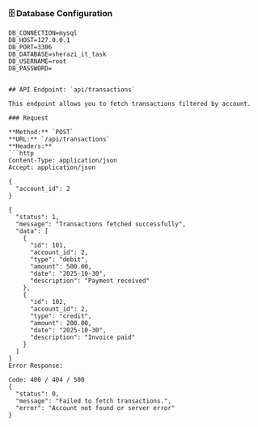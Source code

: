 ### 🗄️ Database Configuration

```env
DB_CONNECTION=mysql
DB_HOST=127.0.0.1
DB_PORT=3306
DB_DATABASE=sherazi_it_task
DB_USERNAME=root
DB_PASSWORD=


## API Endpoint: `api/transactions`

This endpoint allows you to fetch transactions filtered by account.

### Request

**Method:** `POST`  
**URL:** `/api/transactions`  
**Headers:**
```http
Content-Type: application/json
Accept: application/json

{
  "account_id": 2
}

{
  "status": 1,
  "message": "Transactions fetched successfully",
  "data": [
    {
      "id": 101,
      "account_id": 2,
      "type": "debit",
      "amount": 500.00,
      "date": "2025-10-30",
      "description": "Payment received"
    },
    {
      "id": 102,
      "account_id": 2,
      "type": "credit",
      "amount": 200.00,
      "date": "2025-10-30",
      "description": "Invoice paid"
    }
  ]
}
Error Response:

Code: 400 / 404 / 500
{
  "status": 0,
  "message": "Failed to fetch transactions.",
  "error": "Account not found or server error"
}
```
